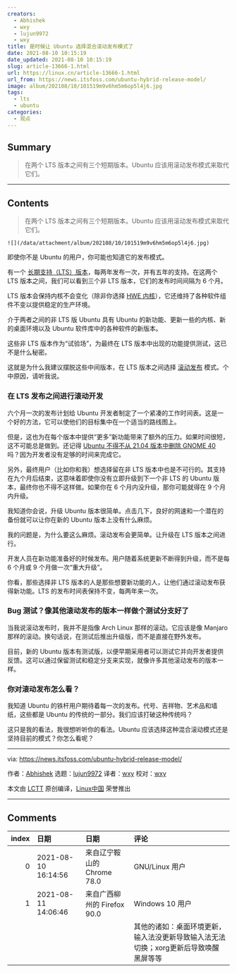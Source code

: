 ```yaml
---
creators:
  - Abhishek
  - wxy
  - lujun9972
  - wxy
title: 是时候让 Ubuntu 选择混合滚动发布模式了
date: 2021-08-10 10:15:19
date_updated: 2021-08-10 10:15:19
slug: article-13666-1.html
url: https://linux.cn/article-13666-1.html
url_from: https://news.itsfoss.com/ubuntu-hybrid-release-model/
image: album/202108/10/101519m9v6hm5m6op5l4j6.jpg
tags:
  - lts
  - ubuntu
categories:
  - 观点
---
```


## Summary

> 在两个 LTS 版本之间有三个短期版本。Ubuntu 应该用滚动发布模式来取代它们。

***

<!-- more -->

## Contents

> 
> 在两个 LTS 版本之间有三个短期版本。Ubuntu 应该用滚动发布模式来取代它们。
> 
> 
> 

`![](/data/attachment/album/202108/10/101519m9v6hm5m6op5l4j6.jpg)`

即使你不是 Ubuntu 的用户，你可能也知道它的发布模式。

有一个 [长期支持（LTS）版本](https://itsfoss.com/long-term-support-lts/)，每两年发布一次，并有五年的支持。在这两个 LTS 版本之间，我们可以看到三个非 LTS 版本，它们的发布时间间隔为 6 个月。

LTS 版本会保持内核不会变化（除非你选择 [HWE 内核](https://itsfoss.com/ubuntu-hwe-kernel/)），它还维持了各种软件组件不变以提供稳定的生产环境。

介于两者之间的非 LTS 版 Ubuntu 具有 Ubuntu 的新功能、更新一些的内核、新的桌面环境以及 Ubuntu 软件库中的各种软件的新版本。

这些非 LTS 版本作为“试验场”，为最终在 LTS 版本中出现的功能提供测试，这已不是什么秘密。

这就是为什么我建议摆脱这些中间版本，在 LTS 版本之间选择 [滚动发布](https://itsfoss.com/rolling-release/) 模式。个中原因，请听我说。

### 在 LTS 发布之间进行滚动开发

六个月一次的发布计划给 Ubuntu 开发者制定了一个紧凑的工作时间表。这是一个好的方法，它可以使他们的目标集中在一个适当的路线图上。

但是，这也为在每个版本中提供“更多”新功能带来了额外的压力。如果时间很短，这不可能总是做到。还记得 [Ubuntu 不得不从 21.04 版本中删除 GNOME 40](https://news.itsfoss.com/no-gnome-40-in-ubuntu-21-04/) 吗？因为开发者没有足够的时间来完成它。

另外，最终用户（比如你和我）想选择留在非 LTS 版本中也是不可行的。其支持在九个月后结束，这意味着即使你没有立即升级到下一个非 LTS 的 Ubuntu 版本，最终你也不得不这样做。如果你在 6 个月内没升级，那你可能就得在 9 个月内升级。

我知道你会说，升级 Ubuntu 版本很简单。点击几下，良好的网速和一个潜在的备份就可以让你在新的 Ubuntu 版本上没有什么麻烦。

我的问题是，为什么要这么麻烦。滚动发布会更简单。让升级在 LTS 版本之间进行。

开发人员在新功能准备好的时候发布。用户随着系统更新不断得到升级，而不是每 6 个月或 9 个月做一次“重大升级”。

你看，那些选择非 LTS 版本的人是那些想要新功能的人，让他们通过滚动发布获得新功能。LTS 的发布时间表保持不变，每两年来一次。

### Bug 测试？像其他滚动发布的版本一样做个测试分支好了

当我说滚动发布时，我并不是指像 Arch Linux 那样的滚动。它应该是像 Manjaro 那样的滚动。换句话说，在测试后推出升级版，而不是直接在野外发布。

目前，新的 Ubuntu 版本有测试版，以便早期采用者可以测试它并向开发者提供反馈。这可以通过保留测试和稳定分支来实现，就像许多其他滚动发布的版本一样。

### 你对滚动发布怎么看？

我知道 Ubuntu 的铁杆用户期待着每一次的发布。代号、吉祥物、艺术品和墙纸，这些都是 Ubuntu 的传统的一部分。我们应该打破这种传统吗？

这只是我的看法，我很想听听你的看法。Ubuntu 应该选择这种混合滚动模式还是坚持目前的模式？你怎么看呢？

---

via: <https://news.itsfoss.com/ubuntu-hybrid-release-model/>

作者：[Abhishek](https://news.itsfoss.com/author/root/) 选题：[lujun9972](https://github.com/lujun9972) 译者：[wxy](https://github.com/wxy) 校对：[wxy](https://github.com/wxy)

本文由 [LCTT](https://github.com/LCTT/TranslateProject) 原创编译，[Linux中国](https://linux.cn/) 荣誉推出

***

## Comments

|   index | 日期                | 日期                                        | 评论                                                                                                                                                                                                                                                                                                                                                                                           |
|--------:|:--------------------|:--------------------------------------------|:-----------------------------------------------------------------------------------------------------------------------------------------------------------------------------------------------------------------------------------------------------------------------------------------------------------------------------------------------------------------------------------------------|
|       0 | 2021-08-10 16:14:56 | 来自辽宁鞍山的 Chrome 78.0|GNU/Linux 用户   | 滚动发布的感觉不太好...                                                                                                                                                                                                                                                                                                                                |
|       1 | 2021-08-11 14:06:46 | 来自广西柳州的 Firefox 90.0|Windows 10 用户 | 滚动更新看上去很美好，但是要面对一个很大的问题，那就是兼容性。最早的时候用nv的闭源驱动下载安装配置好xorg.conf就行；后来有了kernel mode set后还得在xorg.conf中加入intel modesetting驱动的支持，为此掉了不少头发；现在又tm改了，内核里面已经没有CONFIG_DRM_I915_KMS了，开启的又是unstable，除了配置问题还得面临其他隐藏bug，我已经不知道怎么配了。<br /> |
|         |                     |                                             | 其他的诸如：桌面环境更新，输入法没更新导致输入法无法切换；xorg更新后导致唤醒黑屏等等                                                                                                                                                                                                                                                                                                           |
